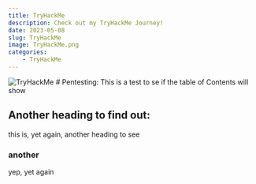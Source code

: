 ```yaml
---
title: TryHackMe
description: Check out my TryHackMe Journey!
date: 2023-05-08
slug: TryHackMe
image: TryHackMe.png
categories:
    - TryHackMe
---
```

 <img src="https://tryhackme-badges.s3.amazonaws.com/Mist97.png" alt="TryHackMe">
# Pentesting:
This is a test to se if the table of Contents will show

## Another heading to find out:


this is, yet again, another heading to see


### another 
 yep, yet again